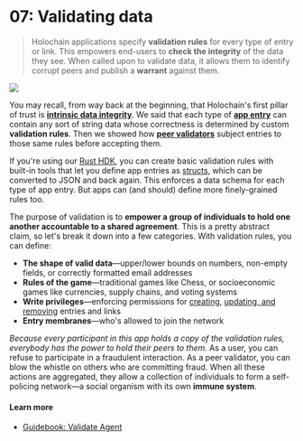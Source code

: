 # 07: Validating data

> Holochain applications specify **validation rules** for every type of entry or link. This empowers end-users to **check the integrity** of the data they see. When called upon to validate data, it allows them to identify corrupt peers and publish a **warrant** against them.

![](https://i.imgur.com/4iiJiZn.jpg)

You may recall, from way back at the beginning, that Holochain's first pillar of trust is [**intrinsic data integrity**](../1_the_basics). We said that each type of [**app entry**](../3_private_data#Source-chain-your-own-data-store) can contain any sort of string data whose correctness is determined by custom **validation rules**. Then we showed how [**peer validators**](../4_public_data_on_the_DHT#A-cloud-of-witnesses) subject entries to those same rules before accepting them.

If you're using our [Rust HDK](https://developer.holochain.org/api/latest/hdk/), you can create basic validation rules with built-in tools that let you define app entries as [structs](https://doc.rust-lang.org/rust-by-example/custom_types/structs.html), which can be converted to JSON and back again. This enforces a data schema for each type of app entry. But apps can (and should) define more finely-grained rules too.

The purpose of validation is to **empower a group of individuals to hold one another accountable to a shared agreement**. This is a pretty abstract claim, so let's break it down into a few categories. With validation rules, you can define:

* **The shape of valid data**&mdash;upper/lower bounds on numbers, non-empty fields, or correctly formatted email addresses
* **Rules of the game**&mdash;traditional games like Chess, or socioeconomic games like currencies, supply chains, and voting systems
* **Write privileges**&mdash;enforcing permissions for [creating](../4_public_data_on_the_DHT), [updating, and removing](../6_modifyin_and_deleting_data) entries and links
* **Entry membranes**&mdash;who's allowed to join the network

_Because every participant in this app holds a copy of the validation rules, everybody has the power to hold their peers to them._ As a user, you can refuse to participate in a fraudulent interaction. As a peer validator, you can blow the whistle on others who are committing fraud. When all these actions are aggregated, they allow a collection of individuals to form a self-policing network&mdash;a social organism with its own **immune system**.

#### Learn more

* [Guidebook: Validate Agent](../../guide/zome/validate_agent)